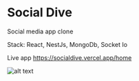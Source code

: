 # Social Dive
Social media app clone

Stack: React, NestJs, MongoDb, Socket Io

Live app https://socialdive.vercel.app/home

![alt text](https://ibb.co/dmGrSVq)
